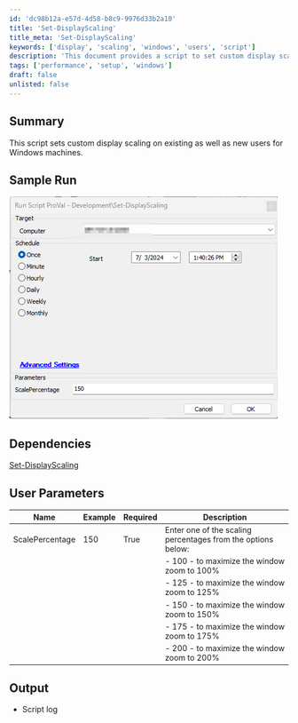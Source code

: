 ```yaml
---
id: 'dc98b12a-e57d-4d58-b8c9-9976d33b2a10'
title: 'Set-DisplayScaling'
title_meta: 'Set-DisplayScaling'
keywords: ['display', 'scaling', 'windows', 'users', 'script']
description: 'This document provides a script to set custom display scaling on existing and new users for Windows machines. It includes user parameters, sample runs, and dependencies for successful execution.'
tags: ['performance', 'setup', 'windows']
draft: false
unlisted: false
---
```


## Summary

This script sets custom display scaling on existing as well as new users for Windows machines.

## Sample Run

![Sample Run](../../../static/img/Set-DisplayScaling/image_1.png)

## Dependencies

[Set-DisplayScaling](<../../powershell/Set-DisplayScaling.md>)

## User Parameters

| Name            | Example | Required | Description                                                                                                                                                          |
|-----------------|---------|----------|----------------------------------------------------------------------------------------------------------------------------------------------------------------------|
| ScalePercentage  | 150     | True     | Enter one of the scaling percentages from the options below:                                                                                                        |
|                 |         |          | - 100 - to maximize the window zoom to 100%                                                                                                                     |
|                 |         |          | - 125 - to maximize the window zoom to 125%                                                                                                                     |
|                 |         |          | - 150 - to maximize the window zoom to 150%                                                                                                                     |
|                 |         |          | - 175 - to maximize the window zoom to 175%                                                                                                                     |
|                 |         |          | - 200 - to maximize the window zoom to 200%                                                                                                                     |

## Output

- Script log



